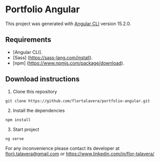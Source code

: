 # Portfolio Angular

This project was generated with [Angular CLI](https://github.com/angular/angular-cli) version 15.2.0.

## Requirements
- [Angular CLI].
- [Sass] (https://sass-lang.com/install).
- [npm] (https://www.npmjs.com/package/download).

## Download instructions
1) Clone this repository

```
git clone https://github.com/flortalavera/portfolio-angular.git
```
2) Install the dependencies
```
npm install
```
3) Start project
```
ng serve
```

For any inconvenience please contact its developer at florii.talavera@gmail.com or https://www.linkedin.com/in/flor-talavera/
